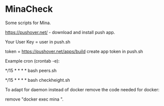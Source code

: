 # MinaCheck
Some scripts for Mina.

https://pushover.net/ - download and install push app.

Your User Key = user in push.sh

token = https://pushover.net/apps/build create app token in push.sh

Example cron (crontab -e):

*/15 * * * * bash peers.sh

*/15 * * * * bash checkheight.sh

To adapt for daemon instead of docker remove the code needed for docker:

remove "docker exec mina ".
